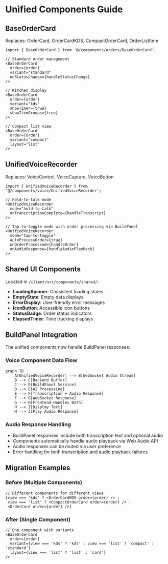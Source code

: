 # Unified Components Guide

## BaseOrderCard

Replaces: OrderCard, OrderCardKDS, CompactOrderCard, OrderListItem

```tsx
import { BaseOrderCard } from '@/components/orders/BaseOrderCard';

// Standard order management
<BaseOrderCard 
  order={order}
  variant="standard"
  onStatusChange={handleStatusChange}
/>

// Kitchen display
<BaseOrderCard 
  order={order}
  variant="kds"
  showTimer={true}
  showItemGroups={true}
/>

// Compact list view
<BaseOrderCard 
  order={order}
  variant="compact"
  layout="list"
/>
```

## UnifiedVoiceRecorder

Replaces: VoiceControl, VoiceCapture, VoiceButton

```tsx
import { UnifiedVoiceRecorder } from '@/components/voice/UnifiedVoiceRecorder';

// Hold-to-talk mode
<UnifiedVoiceRecorder 
  mode="hold-to-talk"
  onTranscriptionComplete={handleTranscript}
/>

// Tap-to-toggle mode with order processing via BuildPanel
<UnifiedVoiceRecorder 
  mode="tap-to-toggle"
  autoProcessOrder={true}
  onOrderProcessed={handleOrder}
  onAudioResponse={handleAudioPlayback}
/>
```

## Shared UI Components

Located in `/client/src/components/shared/`:

- **LoadingSpinner**: Consistent loading states
- **EmptyState**: Empty data displays
- **ErrorDisplay**: User-friendly error messages
- **IconButton**: Accessible icon buttons
- **StatusBadge**: Order status indicators
- **ElapsedTimer**: Time tracking displays

## BuildPanel Integration

The unified components now handle BuildPanel responses:

### Voice Component Data Flow
```mermaid
graph TD
    A[UnifiedVoiceRecorder] --> B[WebSocket Audio Stream]
    B --> C[Backend Buffer]
    C --> D[BuildPanel Service]
    D --> E[AI Processing]
    E --> F[Transcription + Audio Response]
    F --> G[WebSocket Response]
    G --> H[Frontend Handles Both]
    H --> I[Display Text]
    H --> J[Play Audio Response]
```

### Audio Response Handling
- BuildPanel responses include both transcription text and optional audio
- Components automatically handle audio playback via Web Audio API
- Audio responses can be muted via user preference
- Error handling for both transcription and audio playback failures

## Migration Examples

### Before (Multiple Components)
```tsx
// Different components for different views
{view === 'kds' ? <OrderCardKDS order={order} /> : 
 view === 'list' ? <CompactOrderCard order={order} /> :
 <OrderCard order={order} />}
```

### After (Single Component)
```tsx
// One component with variants
<BaseOrderCard 
  order={order} 
  variant={view === 'kds' ? 'kds' : view === 'list' ? 'compact' : 'standard'}
  layout={view === 'list' ? 'list' : 'card'}
/>
```
